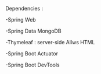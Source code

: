 Dependencies :

-Spring Web

-Spring Data MongoDB

-Thymeleaf : server-side Allws HTML

-Spring Boot Actuator

-Spring Boot DevTools

